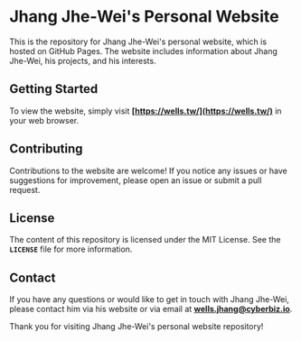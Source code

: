 # **Jhang Jhe-Wei's Personal Website**

This is the repository for Jhang Jhe-Wei's personal website, which is hosted on GitHub Pages. The website includes information about Jhang Jhe-Wei, his projects, and his interests.

## **Getting Started**

To view the website, simply visit **[https://wells.tw/](https://wells.tw/)** in your web browser.

## **Contributing**

Contributions to the website are welcome! If you notice any issues or have suggestions for improvement, please open an issue or submit a pull request.

## **License**

The content of this repository is licensed under the MIT License. See the **`LICENSE`** file for more information.

## **Contact**

If you have any questions or would like to get in touch with Jhang Jhe-Wei, please contact him via his website or via email at **[wells.jhang@cyberbiz.io](mailto:jhang.jhewei@gmail.com)**.

Thank you for visiting Jhang Jhe-Wei's personal website repository!

